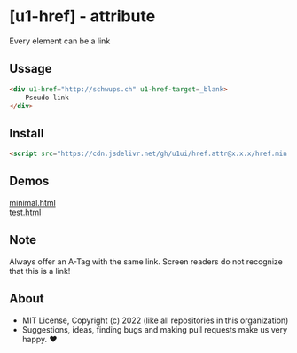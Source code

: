 # [u1-href] - attribute
Every element can be a link

## Ussage

```html
<div u1-href="http://schwups.ch" u1-href-target=_blank>
    Pseudo link
</div>
```

## Install

```html
<script src="https://cdn.jsdelivr.net/gh/u1ui/href.attr@x.x.x/href.min.js" type=module>
```

## Demos

[minimal.html](http://gcdn.li/u1ui/href.attr@main/tests/minimal.html)  
[test.html](http://gcdn.li/u1ui/href.attr@main/tests/test.html)  

## Note

Always offer an A-Tag with the same link. Screen readers do not recognize that this is a link!

## About

- MIT License, Copyright (c) 2022 <u1> (like all repositories in this organization) <br>
- Suggestions, ideas, finding bugs and making pull requests make us very happy. ♥

